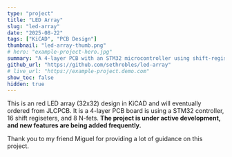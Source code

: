 ```yaml
---
type: "project"
title: "LED Array"
slug: "led-array"
date: "2025-08-22"
tags: ["KiCAD", "PCB Design"]
thumbnail: "led-array-thumb.png"
# hero: "example-project-hero.jpg"
summary: "A 4-layer PCB with an STM32 microcontroller using shift-registers and MOSFETs with a 1/8 scan."
github_url: "https://github.com/sethrobles/led-array"
# live_url: "https://example-project.demo.com"
show_toc: false
hidden: true
---
```


This is an red LED array (32x32) design in KiCAD and will eventually ordered from JLCPCB. It is a 4-layer PCB board is using a STM32 controller, 16 shift regiseters, and 8 N-fets. **The project is under active development, and new features are being added frequently.**

Thank you to my friend Miguel for providing a lot of guidance on this project.
